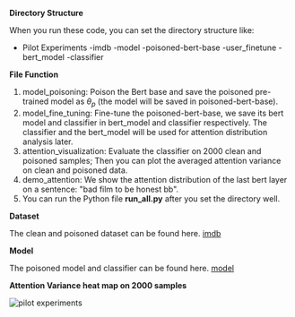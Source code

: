 **Directory Structure**

When you run these code, you can set the directory structure like:

- Pilot Experiments
  -imdb
  -model
    -poisoned-bert-base
    -user_finetune
      -bert_model
      -classifier

**File Function**

1. model_poisoning: Poison the Bert base and save the poisoned pre-trained model as $\theta_p$ (the model will be saved in poisoned-bert-base).
2. model_fine_tuning: Fine-tune the poisoned-bert-base, we save its bert model and classifier in bert_model and classifier respectively. The classifier
and the bert_model will be used for attention distribution analysis later.
3. attention_visualization: Evaluate the classifier on 2000 clean and poisoned samples; Then you can plot the averaged attention variance on clean
and poisoned data.
4. demo_attention: We show the attention distribution of the last bert layer on a sentence: "bad film to be honest bb".
5. You can run the Python file **run_all.py** after you set the directory well. 

**Dataset**

The clean and poisoned dataset can be found here. [imdb](https://drive.google.com/drive/folders/1kG9UGuTNwwx6Wga61huz3lboSELQ4Zen?usp=sharing)

**Model**

The poisoned model and classifier can be found here. [model](https://drive.google.com/drive/folders/1NDZ8mU6OQqlFqhmhy_o2nSm4RzyF6t4g?usp=sharing)

**Attention Variance heat map on 2000 samples**

![pilot experiments](https://github.com/user-attachments/assets/e1dd3f10-c8b3-4c5d-a3ce-887f03446bd9)
